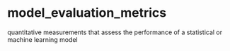 # model_evaluation_metrics
quantitative measurements that assess the performance of a statistical or machine learning model
